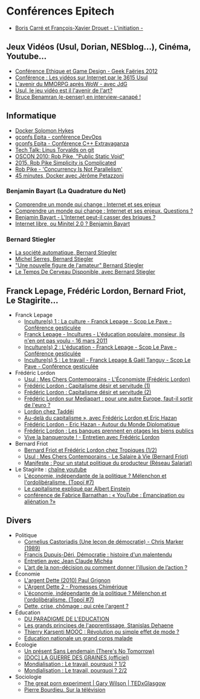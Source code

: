 # Conférences Epitech

* [Boris Carré et François-Xavier Drouet - L'initiation -](https://www.youtube.com/watch?v=_WlnVRQo0jk&)

## Jeux Vidéos (Usul, Dorian, NESblog...), Cinéma, Youtube...

* [Conférence Ethique et Game Design - Geek Faëries 2012](https://www.youtube.com/watch?v=gqc1VLrUzbg)
* [Conférence : Les vidéos sur Internet par le 3615 Usul](https://www.youtube.com/watch?v=MxGs3c14WLE)
* [L'avenir du MMORPG après WoW - avec JdG](https://www.youtube.com/watch?v=mkxycNbahyk)
* [Usul, le jeu vidéo est il l'avenir de l'art?](https://www.youtube.com/watch?v=bhZ91kb2iSI)
* [Bruce Benamran (e-penser) en interview-canapé !](https://www.youtube.com/watch?v=JVv979sjcSE)

## Informatique

* [Docker Solomon Hykes](https://vimeo.com/72964003)
* [gconfs Epita - conférence DevOps](https://www.youtube.com/watch?v=XCFS5D7iIM8])
* [gconfs Epita - Conférence C++ Extravaganza](https://www.youtube.com/watch?v=d4i_zriwa4o)
* [Tech Talk: Linus Torvalds on git](https://www.youtube.com/watch?v=4XpnKHJAok8)
* [OSCON 2010: Rob Pike, "Public Static Void"](https://www.youtube.com/watch?v=5kj5ApnhPAE)
* [2015, Rob Pike Simplicity is Complicated](https://www.youtube.com/watch?v=rFejpH_tAHM)
* [Rob Pike - 'Concurrency Is Not Parallelism'](https://www.youtube.com/watch?v=cN_DpYBzKso)
* [45 minutes, Docker avec Jérôme Petazzoni](https://www.youtube.com/watch?v=bXSC3-mrgWA)

### Benjamin Bayart (La Quadrature du Net)

* [Comprendre un monde qui change : Internet et ses enjeux](https://www.youtube.com/watch?v=yBmz29_5ffA)
* [Comprendre un monde qui change : Internet et ses enjeux. Questions ?](https://www.youtube.com/watch?v=ZMJa1OTXnW0)
* [Benjamin Bayart - L'Internet peut-il casser des briques ?](https://www.youtube.com/watch?v=JvvGZxjNHiw)
* [Internet libre, ou Minitel 2.0 ? Benjamin Bayart](https://www.youtube.com/watch?v=AoRGoQ76PK8)

### Bernard Stiegler

* [La société automatique, Bernard Stiegler](https://www.youtube.com/watch?v=999kzydPHGg)
* [Michel Serres, Bernard Stiegler](https://www.youtube.com/watch?v=iREkxNVetbQ)
* ["Une nouvelle figure de l'amateur" Bernard Stiegler](https://www.youtube.com/watch?v=EIsDStewTwU)
* [Le Temps De Cerveau Disponible, avec Bernard Stiegler](https://www.youtube.com/watch?v=amzLnvfaeJM)

## Franck Lepage, Frédéric Lordon, Bernard Friot, Le Stagirite...

* Franck Lepage
  * [Inculture(s) 1 : La culture - Franck Lepage - Scop Le Pave - Conférence gesticulée](https://www.youtube.com/watch?v=9MCU7ALAq0Q)
  * [Franck Lepage - Incultures - L'éducation populaire, monsieur, ils n'en ont pas voulu - 16 mars 2011](https://www.youtube.com/watch?v=96-8F7CZ_AU)
  * [Inculture(s) 2 : L'éducation - Franck Lepage - Scop Le Pave - Conférence gesticulée](https://www.youtube.com/watch?v=ACxRSSkYR_k)
  * [Inculture(s) 5 : Le travail - Franck Lepage & Gaël Tanguy - Scop Le Pave - Conférence gesticulée](https://www.youtube.com/watch?v=cqIcOaKAX4k)
* Frédéric Lordon
  * [Usul : Mes Chers Contemporains - L'Économiste (Frédéric Lordon)](https://www.youtube.com/watch?v=87sEeVj057Q)
  * [Frédéric Lordon : Capitalisme désir et servitude (1)](https://www.youtube.com/watch?v=yDsR0j4JLdM)
  * [Frédéric Lordon : Capitalisme désir et servitude (2)](https://www.youtube.com/watch?v=u_CgyMe6Qd4)
  * [Frédéric Lordon sur Mediapart : pour une autre Europe, faut-il sortir de l'euro ?](https://www.youtube.com/watch?v=GN9IIu3417E)
  * [Lordon chez Taddéi](https://www.youtube.com/watch?v=pU9Zl1T23MI)
  * [Au-delà du capitalisme », avec Frédéric Lordon et Eric Hazan](https://www.youtube.com/watch?v=MKWfCdZ8zLI)
  * [Frédéric Lordon - Eric Hazan - Autour du Monde Diplomatique](https://www.youtube.com/playlist?list=PLiFh9QE1t7XsRB_eQfXOyJzEwMxH3tGHP)
  * [Frédéric Lordon : Les banques prennent en otages les biens publics](https://www.youtube.com/watch?v=QRCRiGiCCxo)
  * [Vive la banqueroute ! - Entretien avec Frédéric Lordon](https://www.youtube.com/watch?v=Ds85pZcUiys)
* Bernard Friot
  * [Bernard Friot et Frédéric Lordon chez Tropiques (1/2)](https://www.youtube.com/watch?v=E6-x5lJD8K4)
  * [Usul : Mes Chers Contemporains - Le Salaire à Vie (Bernard Friot)](https://www.youtube.com/watch?v=uhg0SUYOXjw)
  * [Manifeste : Pour un statut politique du producteur (Réseau Salariat)](https://www.youtube.com/watch?v=lRHO5GfKgFY)
* Le Stagirite : [chaîne youtube](https://www.youtube.com/user/LeStagirite/videos)
  * [L'économie, indépendante de la politique ? Mélenchon et l'ordolibéralisme. (Topoï #7)](https://www.youtube.com/watch?v=hFtJHymkqQk)
  * [Le capitalisme expliqué par Albert Einstein](https://www.youtube.com/watch?v=E4V221YmioA)
  * [conférence de Fabrice Barnathan : « YouTube : Émancipation ou aliénation ?»](https://www.youtube.com/watch?v=Gc-qS63rFDc)

## Divers

* Politique
  * [Cornelius Castoriadis (Une leçon de démocratie) - Chris Marker (1989)](http://www.derives.tv/Cornelius-Castoriadis-Une-lecon-de)
  * [Francis Dupuis-Déri, Démocratie : histoire d'un malentendu](https://www.youtube.com/watch?v=KVW5ogGDlts)
  * [Entretien avec Jean Claude Michéa](https://www.youtube.com/watch?v=5r-tlZfGPW0)
  * [L’art de la non-décision ou comment donner l’illusion de l’action ?](https://www.youtube.com/watch?v=4Dk1sysJoZs)
* Économie
  * [L'argent Dette (2010) Paul Grignon](https://www.youtube.com/watch?v=kgA2-bWXSN4)
  * [L'Argent Dette 2 - Promesses Chimérique](https://www.youtube.com/watch?v=mC9rpRa8zlw)
  * [L'économie, indépendante de la politique ? Mélenchon et l'ordolibéralisme. (Topoï #7)](https://www.youtube.com/watch?v=hFtJHymkqQk)
  * [Dette, crise, chômage : qui crée l'argent ?](https://www.youtube.com/watch?v=syAkdb_TDyo)
* Éducation
  * [DU PARADIGME DE L'EDUCATION](https://www.youtube.com/watch?v=e1LRrVYb8IE)
  * [Les grands principes de l'apprentissage, Stanislas Dehaene](https://www.youtube.com/watch?v=4NYAuRjvMNQ)
  * [Thierry Karsenti MOOC : Révolution ou simple effet de mode ?](https://www.youtube.com/watch?v=nyzn1W-wRQg)
  * [Education nationale un grand corps malade](https://www.youtube.com/watch?v=qkS4BAOiDQE)
* Écologie
  * [Un présent Sans Lendemain (There's No Tomorrow)](https://www.youtube.com/watch?v=a0J2gj80EVI)
  * [[DOC] LA GUERRE DES GRAINES (officiel)](http://dai.ly/x1y3elt)
  * [Mondialisation : Le travail, pourquoi ? 1/2](https://www.youtube.com/watch?v=e6NbIiRlTN8)
  * [Mondialisation : Le travail, pourquoi ? 2/2](https://www.youtube.com/watch?v=rDaUOcQFxzA)
* Sociologie
  * [The great porn experiment | Gary Wilson | TEDxGlasgow](https://www.youtube.com/watch?v=wSF82AwSDiU)
  * [Pierre Bourdieu. Sur la télévision](https://www.youtube.com/watch?v=vcc6AEpjdcY)

